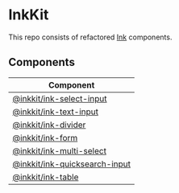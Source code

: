 # InkKit

This repo consists of refactored [Ink](https://github.com/vadimdemedes/ink) components.

## Components

|Component                                                                                                   | 
| ---------------------------------------------------------------------------------------------------------- |
|[@inkkit/ink-select-input](https://github.com/deralaxo/InkKit/tree/main/packages/ink-select-input)          |
|[@inkkit/ink-text-input](https://github.com/deralaxo/InkKit/tree/main/packages/ink-text-input)              |
|[@inkkit/ink-divider](https://github.com/deralaxo/InkKit/tree/main/packages/ink-divider)                    |
|[@inkkit/ink-form](https://github.com/deralaxo/InkKit/tree/main/packages/ink-form)                          |
|[@inkkit/ink-multi-select](https://github.com/deralaxo/InkKit/tree/main/packages/ink-multi-select)          |
|[@inkkit/ink-quicksearch-input](https://github.com/deralaxo/InkKit/tree/main/packages/ink-quicksearch-input)|
|[@inkkit/ink-table](https://github.com/deralaxo/InkKit/tree/main/packages/ink-table)                        |
